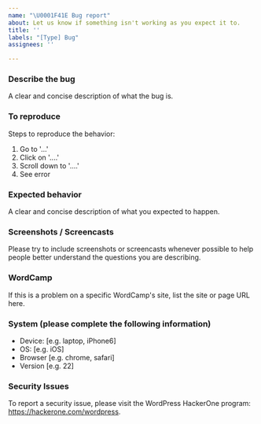 ```yaml
---
name: "\U0001F41E Bug report"
about: Let us know if something isn't working as you expect it to.
title: ''
labels: "[Type] Bug"
assignees: ''

---
```


### Describe the bug

A clear and concise description of what the bug is.

### To reproduce

Steps to reproduce the behavior:
1. Go to '...'
2. Click on '....'
3. Scroll down to '....'
4. See error

### Expected behavior

A clear and concise description of what you expected to happen.

### Screenshots / Screencasts

Please try to include screenshots or screencasts whenever possible to help people better understand the questions you are describing.

### WordCamp

If this is a problem on a specific WordCamp's site, list the site or page URL here.

### System (please complete the following information)

 - Device: [e.g. laptop, iPhone6]
 - OS: [e.g. iOS]
 - Browser [e.g. chrome, safari]
 - Version [e.g. 22]

### Security Issues

To report a security issue, please visit the WordPress HackerOne program: https://hackerone.com/wordpress.
